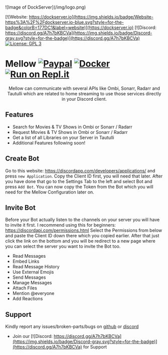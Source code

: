 <br />
![Image of DockServer](/img/logo.png)

[![Website: https://dockserver.io](https://img.shields.io/badge/Website-https%3A%2F%2Fdockserver.io-blue.svg?style=for-the-badge&colorB=177DC1&label=website)](https://dockserver.io)
[![Discord: https://discord.gg/A7h7bKBCVa](https://img.shields.io/badge/Discord-gray.svg?style=for-the-badge)](https://discord.gg/A7h7bKBCVa)
[![License: GPL 3](https://img.shields.io/badge/License-GPL%203-blue.svg?style=for-the-badge&colorB=177DC1&label=license)](LICENSE)

# Mellow [![Paypal](https://img.shields.io/badge/PayPal-Donate-Green.svg?logo=Paypal&style=flat-square)](https://www.paypal.com/donate?hosted_button_id=CQ6VM34ZC68HE) [![Docker](https://img.shields.io/badge/Docker-Hub-lightblue.svg?logo=docker&style=flat-square)](https://cloud.docker.com/u/voidp/repository/docker/voidp/mellow) [![Run on Repl.it](https://repl.it/badge/github/v0idp/Mellow)](https://repl.it/github/v0idp/Mellow)

<p align="center">
   Mellow can communicate with several APIs like Ombi, Sonarr, Radarr and Tautulli which are related to home streaming to use those services directly in your Discord client.
</p>

## Features

- Search for Movies & TV Shows in Ombi or Sonarr / Radarr
- Request Movies & TV Shows in Ombi or Sonarr / Radarr
- Get a list of all Libraries on your Server in Tautulli
- Additional Features following soon!

## Create Bot

Go to this website: https://discordapp.com/developers/applications/ and press `new Application`. Copy the Client ID first, you will need that later.
After you have done that go to the Settings Tab to the left and select Bot and press `Add Bot`. You can now copy the Token from the Bot which you will
need for the Mellow Configuration later on.

## Invite Bot

Before your Bot actually listen to the channels on your server you will have to invite it first. I recommend using this for beginners: https://discordapi.com/permissions.html
Select the Permissions from below and paste the Client ID down there which you copied earlier. After that just click the link on the bottom and you will
be redirect to a new page where you can select the server you want to invite the Bot too.

- Read Messages
- Embed Links
- Read Message History
- Use External Emojis
- Send Messages
- Manage Messages
- Attach Files
- Mention @everyone
- Add Reactions

## Support

Kindly report any issues/broken-parts/bugs on [github](https://github.com/dockserver/dockserver/issues) or [discord](https://discord.gg/A7h7bKBCVa)

- Join our [![Discord: https://discord.gg/A7h7bKBCVa](https://img.shields.io/badge/Discord-gray.svg?style=for-the-badge)](https://discord.gg/A7h7bKBCVa) for Support
